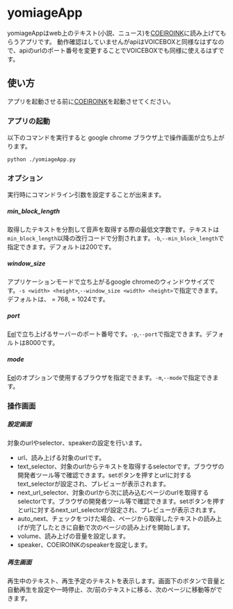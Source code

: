 # yomiageApp
yomiageAppはweb上のテキスト(小説、ニュース)を[COEIROINK](https://coeiroink.com/)に読み上げてもらうアプリです。
動作確認はしていませんがapiはVOICEBOXと同様なはずなので、apiのurlのポート番号を変更することでVOICEBOXでも同様に使えるはずです。

## 使い方
アプリを起動させる前に[COEIROINK](https://coeiroink.com/)を起動させてください。
### アプリの起動
以下のコマンドを実行すると google chrome ブラウザ上で操作画面が立ち上がります。
```
python ./yomiageApp.py
```
### オプション
実行時にコマンドライン引数を設定することが出来ます。

##### min_block_length
取得したテキストを分割して音声を取得する際の最低文字数です。テキストは`min_block_length`以降の改行コードで分割されます。`-b`,`--min_block_length`で指定できます。デフォルトは200です。

##### window_size
アプリケーションモードで立ち上がるgoogle chromeのウィンドウサイズです。`-s <width> <height>`,`--window_size <width> <height>`で指定できます。デフォルトは、<width> = 768,<height> = 1024です。

##### port
[Eel](https://github.com/python-eel/Eel)で立ち上げるサーバーのポート番号です。`-p`,`--port`で指定できます。デフォルトは8000です。

##### mode
[Eel](https://github.com/python-eel/Eel)のオプションで使用するブラウザを指定できます。`-m`,`--mode`で指定できます。

### 操作画面
##### 設定画面
対象のurlやselector、speakerの設定を行います。
- url、読み上げる対象のurlです。
- text_selector、対象のurlからテキストを取得するselectorです。ブラウザの開発者ツール等で確認できます。setボタンを押すとurlに対するtext_selectorが設定され、プレビューが表示されます。
- next_url_selector、対象のurlから次に読み込むページのurlを取得するselectorです。ブラウザの開発者ツール等で確認できます。setボタンを押すとurlに対するnext_url_selectorが設定され、プレビューが表示されます。
- auto_next、チェックをつけた場合、ページから取得したテキストの読み上げが完了したときに自動で次のページの読み上げを開始します。
- volume、読み上げの音量を設定します。
- speaker、COEIROINKのspeakerを設定します。

##### 再生画面
再生中のテキスト、再生予定のテキストを表示します。画面下のボタンで音量と自動再生を設定や一時停止、次/前のテキストに移る、次のページに移動等ができます。



